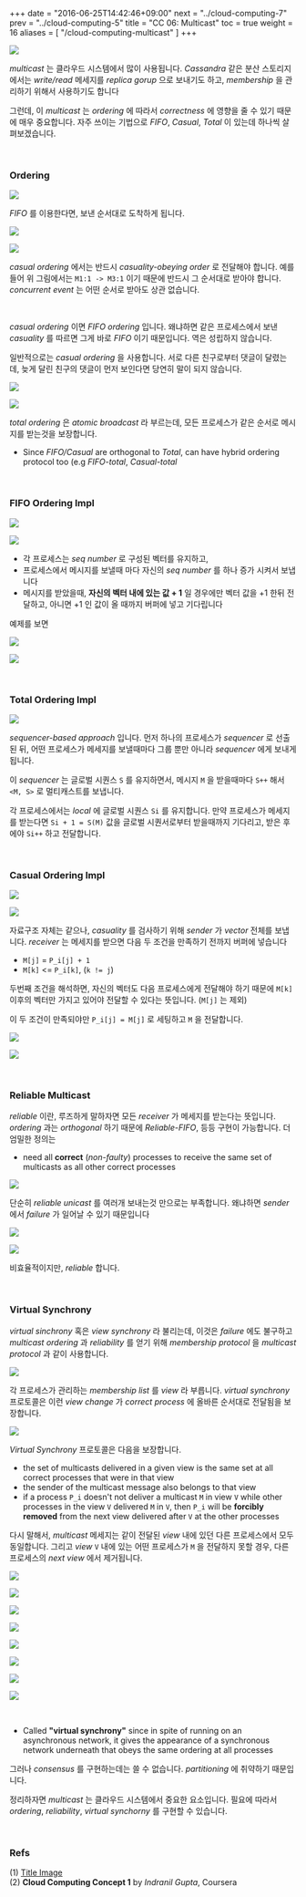 +++
date = "2016-06-25T14:42:46+09:00"
next = "../cloud-computing-7"
prev = "../cloud-computing-5"
title = "CC 06: Multicast"
toc = true
weight = 16
aliases = [
    "/cloud-computing-multicast"
]
+++

![](http://ook.co/wp-content/uploads/cloudcomputing.png)

*multicast* 는 클라우드 시스템에서 많이 사용됩니다. *Cassandra* 같은 분산 스토리지에서는 *write/read* 메세지를 *replica gorup* 으로 보내기도 하고, *membership* 을 관리하기 위해서 사용하기도 합니다

그런데, 이 *multicast* 는 *ordering* 에 따라서 *correctness* 에 영향을 줄 수 있기 때문에 매우 중요합니다. 자주 쓰이는 기법으로 *FIFO*, *Casual*, *Total* 이 있는데 하나씩 살펴보겠습니다.

<br/>

### Ordering

![](https://raw.githubusercontent.com/1ambda/1ambda.github.io/master/assets/images/cloud-computing-concept-1/week5/Ordering_FIFO.png)

*FIFO* 를 이용한다면, 보낸 순서대로 도착하게 됩니다. 

![](https://raw.githubusercontent.com/1ambda/1ambda.github.io/master/assets/images/cloud-computing-concept-1/week5/Ordering_casual.png)

![](https://raw.githubusercontent.com/1ambda/1ambda.github.io/master/assets/images/cloud-computing-concept-1/week5/Ordering_casual_example.png)

*casual ordering* 에서는 반드시 *casuality-obeying order* 로 전달해야 합니다. 예를 들어 위 그림에서는 `M1:1 -> M3:1` 이기 때문에 반드시 그 순서대로 받아야 합니다. *concurrent event* 는 어떤 순서로 받아도 상관 없습니다.

<br/>

*casual ordering* 이면 *FIFO ordering* 입니다. 왜냐하면 같은 프로세스에서 보낸 *casuality* 를 따르면 그게 바로 *FIFO* 이기 때문입니다. 역은 성립하지 않습니다.

일반적으로는 *casual ordering* 을 사용합니다. 서로 다른 친구로부터 댓글이 달렸는데, 늦게 달린 친구의 댓글이 먼저 보인다면 당연히 말이 되지 않습니다. 

![](https://raw.githubusercontent.com/1ambda/1ambda.github.io/master/assets/images/cloud-computing-concept-1/week5/Ordering_total.png)

![](https://raw.githubusercontent.com/1ambda/1ambda.github.io/master/assets/images/cloud-computing-concept-1/week5/Ordering_total_example.png)

*total ordering* 은 *atomic broadcast* 라 부르는데, 모든 프로세스가 같은 순서로 메시지를 받는것을 보장합니다.

- Since *FIFO/Casual* are orthogonal to *Total*, can have hybrid ordering protocol too (e.g *FIFO-total*, *Casual-total*

<br/>

### FIFO Ordering Impl

![](https://raw.githubusercontent.com/1ambda/1ambda.github.io/master/assets/images/cloud-computing-concept-1/week5/FIFO_impl1.png)

![](https://raw.githubusercontent.com/1ambda/1ambda.github.io/master/assets/images/cloud-computing-concept-1/week5/FIFO_impl2.png)

- 각 프로세스는 *seq number* 로 구성된 벡터를 유지하고, 
- 프로세스에서 메시지를 보낼때 마다 자신의 *seq number* 를 하나 증가 시켜서 보냅니다
- 메시지를 받았을때, **자신의 벡터 내에 있는 값 + 1** 일 경우에만 벡터 값을 +1 한뒤 전달하고, 아니면 +1 인 값이 올 때까지 버퍼에 넣고 기다립니다

예제를 보면

![](https://raw.githubusercontent.com/1ambda/1ambda.github.io/master/assets/images/cloud-computing-concept-1/week5/FIFO_impl_example.png)

![](https://raw.githubusercontent.com/1ambda/1ambda.github.io/master/assets/images/cloud-computing-concept-1/week5/FIFO_impl_example2.png)

<br/>

### Total Ordering Impl

![](https://raw.githubusercontent.com/1ambda/1ambda.github.io/master/assets/images/cloud-computing-concept-1/week5/total_impl1.png)

*sequencer-based approach* 입니다. 먼저 하나의 프로세스가 *sequencer* 로 선출된 뒤, 어떤 프로세스가 메세지를 보낼때마다 그룹 뿐만 아니라 *sequencer* 에게 보내게 됩니다.

이 *sequencer* 는 글로벌 시퀀스 `S` 를 유지하면서, 메시지 `M` 을 받을때마다 `S++` 해서 `<M, S>` 로 멀티캐스트를 보냅니다.

각 프로세스에서는 *local* 에 글로벌 시퀀스 `Si` 를 유지합니다. 만약 프로세스가 메세지를 받는다면 `Si + 1 = S(M)` 값을 글로벌 시퀀서로부터 받을때까지 기다리고, 받은 후에야 `Si++` 하고 전달합니다.

<br/>

### Casual Ordering Impl

![](https://raw.githubusercontent.com/1ambda/1ambda.github.io/master/assets/images/cloud-computing-concept-1/week5/casual_impl1.png)

![](https://raw.githubusercontent.com/1ambda/1ambda.github.io/master/assets/images/cloud-computing-concept-1/week5/casual_impl2.png)

자료구조 자체는 같으나, *casuality* 를 검사하기 위해 *sender* 가 *vector* 전체를 보냅니다. *receiver* 는 메세지를 받으면 다음 두 조건을 만족하기 전까지 버퍼에 넣습니다

- `M[j]` = `P_i[j] + 1`
- `M[k]` <= `P_i[k]`, (`k != j`)

두번째 조건을 해석하면, 자신의 벡터도 다음 프로세스에게 전달해야 하기 때문에 `M[k]` 이후의 벡터만 가지고 있어야 전달할 수 있다는 뜻입니다. (`M[j]` 는 제외)

이 두 조건이 만족되야만 `P_i[j] = M[j]` 로 세팅하고 `M` 을 전달합니다.

![](https://raw.githubusercontent.com/1ambda/1ambda.github.io/master/assets/images/cloud-computing-concept-1/week5/casual_impl_example1.png)

![](https://raw.githubusercontent.com/1ambda/1ambda.github.io/master/assets/images/cloud-computing-concept-1/week5/casual_impl_example2.png)

<br/>

### Reliable Multicast

*reliable* 이란, 루즈하게 말하자면 모든 *receiver* 가 메세지를 받는다는 뜻입니다. *ordering* 과는 *orthogonal* 하기 때문에 *Reliable-FIFO*, 등등 구현이 가능합니다. 더 엄밀한 정의는

- need all **correct** (*non-faulty*) processes to receive the same set of multicasts as all other correct processes

![](https://raw.githubusercontent.com/1ambda/1ambda.github.io/master/assets/images/cloud-computing-concept-1/week5/reliable_multicast_impl1.png)

단순히 *reliable unicast* 를 여러개 보내는것 만으로는 부족합니다. 왜냐하면 *sender* 에서 *failure* 가 일어날 수 있기 때문입니다

![](https://raw.githubusercontent.com/1ambda/1ambda.github.io/master/assets/images/cloud-computing-concept-1/week5/reliable_multicast_impl2.png)

![](https://raw.githubusercontent.com/1ambda/1ambda.github.io/master/assets/images/cloud-computing-concept-1/week5/reliable_multicast_impl3.png)

비효율적이지만, *reliable* 합니다.

<br/>

### Virtual Synchrony

*virtual sinchrony* 혹은 *view synchrony* 라 불리는데, 이것은 *failure* 에도 불구하고 *multicast ordering* 과 *reliability* 를 얻기 위해 *membership protocol* 을 *multicast protocol* 과 같이 사용합니다.

![](https://raw.githubusercontent.com/1ambda/1ambda.github.io/master/assets/images/cloud-computing-concept-1/week5/view.png)

각 프로세스가 관리하는 *membership list* 를 *view* 라 부릅니다. *virtual synchrony* 프로토콜은 이런 *view change* 가 *correct process* 에 올바른 순서대로 전달됨을 보장합니다.

![](https://raw.githubusercontent.com/1ambda/1ambda.github.io/master/assets/images/cloud-computing-concept-1/week5/vsync_multicast.png)

*Virtual Synchrony* 프로토콜은 다음을 보장합니다.

- the set of multicasts delivered in a given view is the same set at all correct processes that were in that view
- the sender of the multicast message also belongs to that view
- if a process `P_i` doesn't not deliver a multicast `M` in view `V` while other processes in the view `V` delivered `M` in `V`, then `P_i` will be **forcibly removed** from the next view delivered after `V` at the other processes

다시 말해서, *multicast* 메세지는 같이 전달된 *view* 내에 있던 다른 프로세스에서 모두 동일합니다. 그리고 *view* `V` 내에 있는 어떤 프로세스가 `M` 을 전달하지 못할 경우, 다른 프로세스의 *next view* 에서 제거됩니다.

![](https://raw.githubusercontent.com/1ambda/1ambda.github.io/master/assets/images/cloud-computing-concept-1/week5/virtual_synchrony_example1.png)

![](https://raw.githubusercontent.com/1ambda/1ambda.github.io/master/assets/images/cloud-computing-concept-1/week5/virtual_synchrony_example2.png)

![](https://raw.githubusercontent.com/1ambda/1ambda.github.io/master/assets/images/cloud-computing-concept-1/week5/virtual_synchrony_example3.png)

![](https://raw.githubusercontent.com/1ambda/1ambda.github.io/master/assets/images/cloud-computing-concept-1/week5/virtual_synchrony_example4.png)

![](https://raw.githubusercontent.com/1ambda/1ambda.github.io/master/assets/images/cloud-computing-concept-1/week5/virtual_synchrony_example5.png)

![](https://raw.githubusercontent.com/1ambda/1ambda.github.io/master/assets/images/cloud-computing-concept-1/week5/virtual_synchrony_example6.png)

![](https://raw.githubusercontent.com/1ambda/1ambda.github.io/master/assets/images/cloud-computing-concept-1/week5/virtual_synchrony_example7.png)

![](https://raw.githubusercontent.com/1ambda/1ambda.github.io/master/assets/images/cloud-computing-concept-1/week5/virtual_synchrony_example8.png)

<br/>

- Called **"virtual synchrony"** since in spite of running on an asynchronous network, it gives the appearance of a synchronous network underneath that obeys the same ordering at all processes

그러나 *consensus* 를 구현하는데는 쓸 수 없습니다. *partitioning* 에 취약하기 때문입니다.

정리하자면 *multicast* 는 클라우드 시스템에서 중요한 요소입니다. 필요에 따라서 *ordering*, *reliability*, *virtual synchorny* 를 구현할 수 있습니다.

<br/>

### Refs

(1) [Title Image](http://ook.co/solutions/cloud-computing/)  
(2) **Cloud Computing Concept 1** by *Indranil Gupta*, Coursera  
